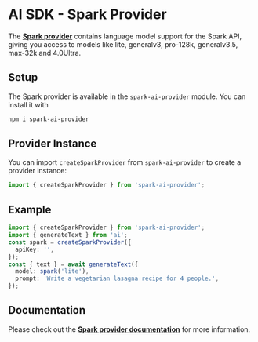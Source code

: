 # AI SDK - Spark Provider

The **[Spark provider](https://github.com/klren0312/spark-ai-provider)** contains language model support for the Spark API, giving you access to models like lite, generalv3, pro-128k, generalv3.5, max-32k and 4.0Ultra.

## Setup

The Spark provider is available in the `spark-ai-provider` module. You can install it with

```bash
npm i spark-ai-provider
```

## Provider Instance

You can import `createSparkProvider` from `spark-ai-provider` to create a provider instance:

```ts
import { createSparkProvider } from 'spark-ai-provider';
```

## Example

```ts
import { createSparkProvider } from 'spark-ai-provider';
import { generateText } from 'ai';
const spark = createSparkProvider({
  apiKey: '',
});
const { text } = await generateText({
  model: spark('lite'),
  prompt: 'Write a vegetarian lasagna recipe for 4 people.',
});
```

## Documentation

Please check out the **[Spark provider documentation](https://github.com/klren0312/spark-ai-provider)** for more information.